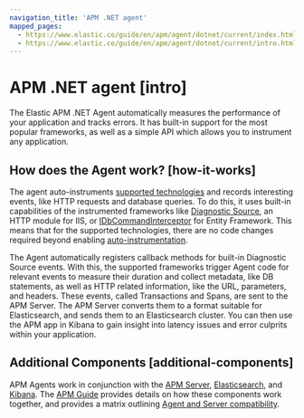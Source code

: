 ```yaml
---
navigation_title: 'APM .NET agent'
mapped_pages:
  - https://www.elastic.co/guide/en/apm/agent/dotnet/current/index.html
  - https://www.elastic.co/guide/en/apm/agent/dotnet/current/intro.html
---
```


# APM .NET agent [intro]

The Elastic APM .NET Agent automatically measures the performance of your application and tracks errors. It has built-in support for the most popular frameworks, as well as a simple API which allows you to instrument any application.


## How does the Agent work? [how-it-works]

The agent auto-instruments [supported technologies](/reference/supported-technologies.md) and records interesting events, like HTTP requests and database queries. To do this, it uses built-in capabilities of the instrumented frameworks like [Diagnostic Source](https://docs.microsoft.com/en-us/dotnet/api/system.diagnostics.diagnosticsource?view=netcore-3.0), an HTTP module for IIS, or [IDbCommandInterceptor](https://docs.microsoft.com/en-us/dotnet/api/system.data.entity.infrastructure.interception.idbcommandinterceptor?view=entity-framework-6.2.0) for Entity Framework. This means that for the supported technologies, there are no code changes required beyond enabling [auto-instrumentation](/reference/set-up-apm-net-agent.md).

The Agent automatically registers callback methods for built-in Diagnostic Source events. With this, the supported frameworks trigger Agent code for relevant events to measure their duration and collect metadata, like DB statements, as well as HTTP related information, like the URL, parameters, and headers. These events, called Transactions and Spans, are sent to the APM Server. The APM Server converts them to a format suitable for Elasticsearch, and sends them to an Elasticsearch cluster. You can then use the APM app in Kibana to gain insight into latency issues and error culprits within your application.


## Additional Components [additional-components]

APM Agents work in conjunction with the [APM Server](docs-content://solutions/observability/apps/application-performance-monitoring-apm.md), [Elasticsearch](docs-content://get-started/index.md), and [Kibana](docs-content://get-started/the-stack.md). The [APM Guide](docs-content://solutions/observability/apps/application-performance-monitoring-apm.md) provides details on how these components work together, and provides a matrix outlining [Agent and Server compatibility](docs-content://solutions/observability/apps/apm-agent-compatibility.md).
